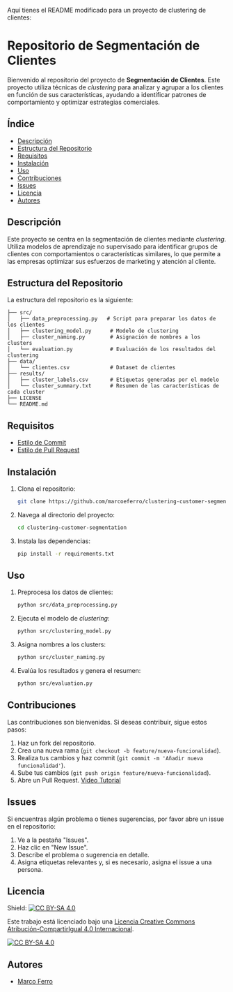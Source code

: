 Aquí tienes el README modificado para un proyecto de clustering de clientes:

# Repositorio de Segmentación de Clientes

Bienvenido al repositorio del proyecto de **Segmentación de Clientes**. Este proyecto utiliza técnicas de _clustering_ para analizar y agrupar a los clientes en función de sus características, ayudando a identificar patrones de comportamiento y optimizar estrategias comerciales.

## Índice

- [Descripción](#descripción)
- [Estructura del Repositorio](#estructura-del-repositorio)
- [Requisitos](#requisitos)
- [Instalación](#instalación)
- [Uso](#uso)
- [Contribuciones](#contribuciones)
- [Issues](#issues)
- [Licencia](#licencia)
- [Autores](#autores)

## Descripción

Este proyecto se centra en la segmentación de clientes mediante _clustering_. Utiliza modelos de aprendizaje no supervisado para identificar grupos de clientes con comportamientos o características similares, lo que permite a las empresas optimizar sus esfuerzos de marketing y atención al cliente.

## Estructura del Repositorio

La estructura del repositorio es la siguiente:

```
├── src/
│   ├── data_preprocessing.py   # Script para preparar los datos de los clientes
│   ├── clustering_model.py      # Modelo de clustering
│   ├── cluster_naming.py        # Asignación de nombres a los clusters
│   └── evaluation.py            # Evaluación de los resultados del clustering
├── data/
│   └── clientes.csv             # Dataset de clientes
├── results/
│   ├── cluster_labels.csv       # Etiquetas generadas por el modelo
│   └── cluster_summary.txt      # Resumen de las características de cada cluster
├── LICENSE
└── README.md
```

## Requisitos

- [Estilo de Commit](https://www.conventionalcommits.org/en/v1.0.0/)
- [Estilo de Pull Request](https://docs.github.com/en/pull-requests/collaborating-with-pull-requests/getting-started/best-practices-for-pull-requests)

## Instalación

1. Clona el repositorio:
    ```bash
    git clone https://github.com/marcoeferro/clustering-customer-segmentation.git
    ```
2. Navega al directorio del proyecto:
    ```bash
    cd clustering-customer-segmentation
    ```
3. Instala las dependencias:
    ```bash
    pip install -r requirements.txt
    ```

## Uso

1. Preprocesa los datos de clientes:
    ```bash
    python src/data_preprocessing.py
    ```

2. Ejecuta el modelo de _clustering_:
    ```bash
    python src/clustering_model.py
    ```

3. Asigna nombres a los clusters:
    ```bash
    python src/cluster_naming.py
    ```

4. Evalúa los resultados y genera el resumen:
    ```bash
    python src/evaluation.py
    ```

## Contribuciones

Las contribuciones son bienvenidas. Si deseas contribuir, sigue estos pasos:

1. Haz un fork del repositorio.
2. Crea una nueva rama (`git checkout -b feature/nueva-funcionalidad`).
3. Realiza tus cambios y haz commit (`git commit -m 'Añadir nueva funcionalidad'`).
4. Sube tus cambios (`git push origin feature/nueva-funcionalidad`).
5. Abre un Pull Request. [Video Tutorial](https://youtu.be/BPns9r76vSI)

## Issues

Si encuentras algún problema o tienes sugerencias, por favor abre un issue en el repositorio:

1. Ve a la pestaña "Issues".
2. Haz clic en "New Issue".
3. Describe el problema o sugerencia en detalle.
4. Asigna etiquetas relevantes y, si es necesario, asigna el issue a una persona.

## Licencia

Shield: [![CC BY-SA 4.0][cc-by-sa-shield]][cc-by-sa]

Este trabajo está licenciado bajo una
[Licencia Creative Commons Atribución-CompartirIgual 4.0 Internacional][cc-by-sa].

[![CC BY-SA 4.0][cc-by-sa-image]][cc-by-sa]

[cc-by-sa]: http://creativecommons.org/licenses/by-sa/4.0/
[cc-by-sa-image]: https://licensebuttons.net/l/by-sa/4.0/88x31.png
[cc-by-sa-shield]: https://img.shields.io/badge/License-CC%20BY--SA%204.0-lightgrey.svg

## Autores

- [Marco Ferro](https://www.linkedin.com/in/marcoeferro/)